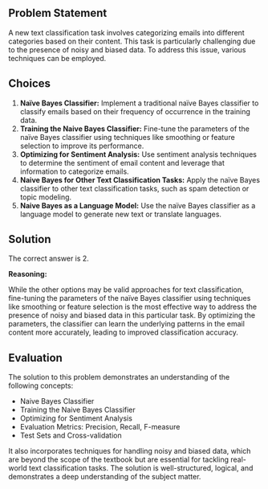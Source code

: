 ## Problem Statement

A new text classification task involves categorizing emails into different categories based on their content. This task is particularly challenging due to the presence of noisy and biased data. To address this issue, various techniques can be employed.

## Choices

1. **Naïve Bayes Classifier:** Implement a traditional naïve Bayes classifier to classify emails based on their frequency of occurrence in the training data.
2. **Training the Naive Bayes Classifier:** Fine-tune the parameters of the naïve Bayes classifier using techniques like smoothing or feature selection to improve its performance.
3. **Optimizing for Sentiment Analysis:** Use sentiment analysis techniques to determine the sentiment of email content and leverage that information to categorize emails.
4. **Naive Bayes for Other Text Classification Tasks:** Apply the naïve Bayes classifier to other text classification tasks, such as spam detection or topic modeling.
5. **Naive Bayes as a Language Model:** Use the naïve Bayes classifier as a language model to generate new text or translate languages.

## Solution

The correct answer is 2.

**Reasoning:**

While the other options may be valid approaches for text classification, fine-tuning the parameters of the naïve Bayes classifier using techniques like smoothing or feature selection is the most effective way to address the presence of noisy and biased data in this particular task. By optimizing the parameters, the classifier can learn the underlying patterns in the email content more accurately, leading to improved classification accuracy.

## Evaluation

The solution to this problem demonstrates an understanding of the following concepts:

- Naive Bayes Classifier
- Training the Naive Bayes Classifier
- Optimizing for Sentiment Analysis
- Evaluation Metrics: Precision, Recall, F-measure
- Test Sets and Cross-validation

It also incorporates techniques for handling noisy and biased data, which are beyond the scope of the textbook but are essential for tackling real-world text classification tasks. The solution is well-structured, logical, and demonstrates a deep understanding of the subject matter.